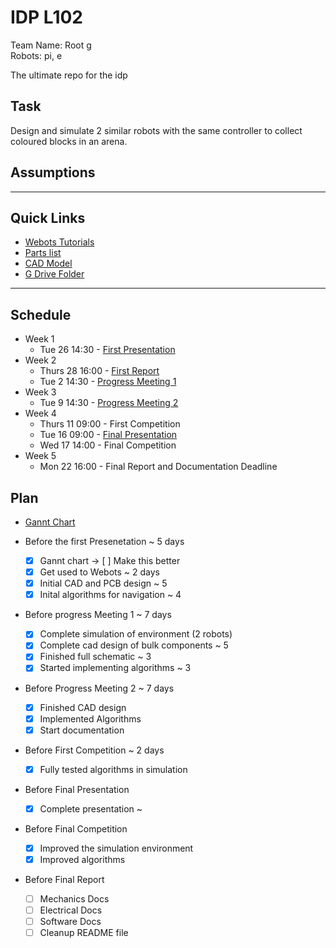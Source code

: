 # IDP L102
Team Name: Root g \
Robots: pi, e

The ultimate repo for the idp

## Task
Design and simulate 2 similar robots with the same controller to collect coloured blocks in an arena.


## Assumptions


---
## Quick Links
- [Webots Tutorials](https://cyberbotics.com/doc/guide/tutorials)
- [Parts list](https://www.vle.cam.ac.uk/pluginfile.php/19716321/mod_resource/content/0/Tools%20and%20Parts%20List%20Rev%202.0.pdf)
- [CAD Model](https://drive.google.com/drive/folders/1H2YYnImyA4o20oNFYkEqHbo80u9imQ9U?usp=sharing)
- [G Drive Folder](https://drive.google.com/drive/folders/1ipIikCvn5a5h6eHkmM2m4k-qFC2ZiWPo)

 

---
## Schedule
- Week 1
  - Tue 26 14:30 - [First Presentation](https://docs.google.com/presentation/d/1Jz8pw5dtujUt2GG7nFzDspJj2hsbr5QpLF5pbWbA2lo)
- Week 2
  - Thurs 28 16:00 - [First Report](https://docs.google.com/presentation/d/1Jz8pw5dtujUt2GG7nFzDspJj2hsbr5QpLF5pbWbA2lo)
  - Tue 2 14:30 - [Progress Meeting 1](https://docs.google.com/presentation/d/1rXteifI9VppYjKGW0S_Uu-YhoCQ_Fu2L5HWq04Rq7eM)
- Week 3
  - Tue 9 14:30 - [Progress Meeting 2](https://docs.google.com/presentation/d/10YraGNGObi2IVQ-5OzObUJLeiZdhKT9rYpSfk6eRZUg)
- Week 4
  - Thurs 11 09:00 - First Competition
  - Tue 16 09:00 - [Final Presentation](https://docs.google.com/presentation/d/1EIgQiFh6fY0tn3hVZZiFkF7x_DoJgEBwd8sGT5k-Sp4)
  - Wed 17 14:00 - Final Competition
- Week 5
  - Mon 22 16:00 - Final Report and Documentation Deadline

## Plan
- [Gannt Chart](https://docs.google.com/spreadsheets/d/1-Yt5QpvAf2re6IKUbvELp7eMGsR5QatMflTM9JjYLDc)

- Before the first Presenetation ~ 5 days
  - [x] Gannt chart -> [ ] Make this better
  - [x] Get used to Webots ~ 2 days
  - [x] Initial CAD and PCB design ~ 5
  - [x] Inital algorithms for navigation ~ 4
- Before progress Meeting 1 ~ 7 days
  - [x] Complete simulation of environment (2 robots)
  - [x] Complete cad design of bulk components ~ 5
  - [x] Finished full schematic ~ 3
  - [x] Started implementing algorithms ~ 3
- Before Progress Meeting 2 ~ 7 days
  - [x] Finished CAD design
  - [x] Implemented Algorithms
  - [x] Start documentation
- Before First Competition ~ 2 days
  - [x] Fully tested algorithms in simulation
- Before Final Presentation
  - [x] Complete presentation ~ 
- Before Final Competition
  - [x] Improved the simulation environment
  - [x] Improved algorithms
- Before Final Report
  - [ ] Mechanics Docs
  - [ ] Electrical Docs
  - [ ] Software Docs
  - [ ] Cleanup README file